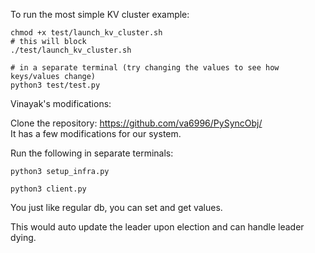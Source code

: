 To run the most simple KV cluster example:

```
chmod +x test/launch_kv_cluster.sh
# this will block
./test/launch_kv_cluster.sh

# in a separate terminal (try changing the values to see how keys/values change)
python3 test/test.py
```


Vinayak's modifications:

Clone the repository: https://github.com/va6996/PySyncObj/  
It has a few modifications for our system.

Run the following in separate terminals:
```
python3 setup_infra.py

python3 client.py
```

You just like regular db, you can set and get values.

This would auto update the leader upon election and can handle leader dying.
